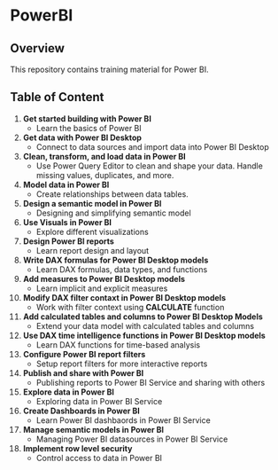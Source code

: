 # PowerBI

## Overview
This repository contains training material for Power BI.

## Table of Content
1. **Get started building with Power BI**
   - Learn the basics of Power BI
2. **Get data with Power BI Desktop**
   - Connect to data sources and import data into Power BI Desktop
3. **Clean, transform, and load data in Power BI**
   - Use Power Query Editor to clean and shape your data. Handle missing values, duplicates, and more.
4. **Model data in Power BI**
   - Create relationships between data tables.
5. **Design a semantic model in Power BI**
   - Designing and simplifying semantic model
6. **Use Visuals in Power BI**
   - Explore different visualizations
7. **Design Power BI reports**
   - Learn report design and layout
8. **Write DAX formulas for Power BI Desktop models**
   - Learn DAX formulas, data types, and functions
9. **Add measures to Power BI Desktop models**
   - Learn implicit and explicit measures
10. **Modify DAX filter contaxt in Power BI Desktop models**
    - Work with filter context using **CALCULATE** function
11. **Add calculated tables and columns to Power BI Desktop Models**
    - Extend your data model with calculated tables and columns
12. **Use DAX time intelligence functions in Power BI Desktop models**
    - Learn DAX functions for time-based analysis
13. **Configure Power BI report filters**
    - Setup report filters for more interactive reports
14. **Publish and share with Power BI**
    - Publishing reports to Power BI Service and sharing with others
15. **Explore data in Power BI**
    - Exploring data in Power BI Service
16. **Create Dashboards in Power BI**
    - Learn Power BI dashbaords in Power BI Service
17. **Manage semantic models in Power BI**
    - Managing Power BI datasources in Power BI Service
18. **Implement row level security**
    - Control access to data in Power BI
